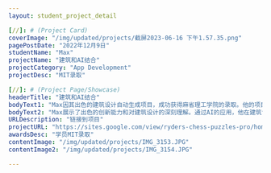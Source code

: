 ```yaml
---
layout: student_project_detail

[//]: # (Project Card)
coverImage: "/img/updated/projects/截屏2023-06-16 下午1.57.35.png"
pagePostDate: "2022年12月9日"
studentName: "Max"
projectName: "建筑和AI结合"
projectCategory: "App Development"
projectDesc: "MIT录取"

[//]: # (Project Page/Showcase)
headerTitle: "建筑和AI结合"
bodyText1: "Max因其出色的建筑设计自动生成项目，成功获得麻省理工学院的录取。他的项目涉及到AI在建筑设计中的应用。这是继去年他哥哥进入MIT后，Max也成功加入该校，成为这所著名学院中的一员。"
bodyText2: "Max展示了出色的创新能力和对建筑设计的深刻理解。通过AI的应用，他在建筑设计领域打开了新的可能。他的勤奋和智慧不仅为自己赢得了MIT的录取，也为他和他的哥哥在同一所顶尖学院学习创造了难得的机会。"
URLDescription: "链接到项目"
projectURL: "https://sites.google.com/view/ryders-chess-puzzles-pro/home"
awardsDesc: "学员MIT录取"
contentImage: "/img/updated/projects/IMG_3153.JPG"
contentImage2: "/img/updated/projects/IMG_3154.JPG"

---
```

